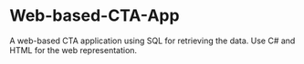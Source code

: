 # Web-based-CTA-App

A web-based CTA application using SQL for retrieving the data. Use C# and HTML for the web representation.

